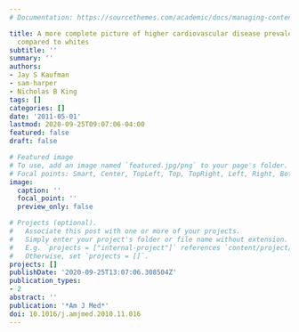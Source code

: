 ```yaml
---
# Documentation: https://sourcethemes.com/academic/docs/managing-content/

title: A more complete picture of higher cardiovascular disease prevalence among blacks
  compared to whites
subtitle: ''
summary: ''
authors:
- Jay S Kaufman
- sam-harper
- Nicholas B King
tags: []
categories: []
date: '2011-05-01'
lastmod: 2020-09-25T09:07:06-04:00
featured: false
draft: false

# Featured image
# To use, add an image named `featured.jpg/png` to your page's folder.
# Focal points: Smart, Center, TopLeft, Top, TopRight, Left, Right, BottomLeft, Bottom, BottomRight.
image:
  caption: ''
  focal_point: ''
  preview_only: false

# Projects (optional).
#   Associate this post with one or more of your projects.
#   Simply enter your project's folder or file name without extension.
#   E.g. `projects = ["internal-project"]` references `content/project/deep-learning/index.md`.
#   Otherwise, set `projects = []`.
projects: []
publishDate: '2020-09-25T13:07:06.308504Z'
publication_types:
- 2
abstract: ''
publication: '*Am J Med*'
doi: 10.1016/j.amjmed.2010.11.016
---
```

